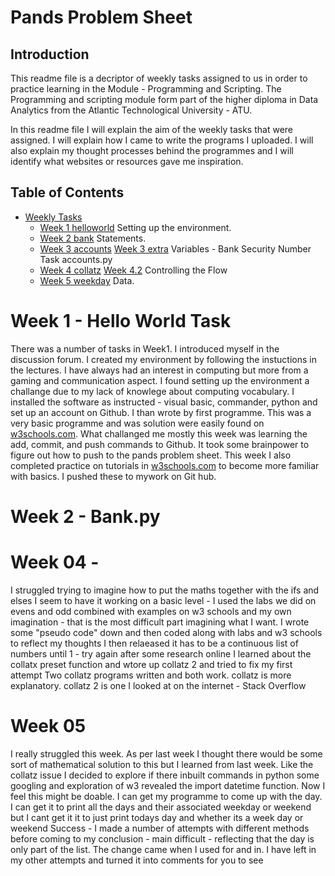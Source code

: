 # **Pands Problem Sheet**

## **Introduction**

This readme file is a decriptor of weekly tasks assigned to us in order to practice learning in the Module - Programming and Scripting. The Programming and scripting module form part of the higher diploma in Data Analytics from the Atlantic Technological University - ATU.

In this readme file I will explain the aim of the weekly tasks that were assigned. I will explain how I came to write the programs I uploaded. I will also explain my thought processes behind the programmes and I will identify what websites or resources gave me inspiration.

## **Table of Contents** 
* [Weekly Tasks](#weekly-tasks)
    * [Week 1 helloworld](helloworld.py)
    Setting up the environment.
    * [Week 2 bank](bank.py)
    Statements. 
    * [Week 3 accounts](accounts.py)
      [Week 3 extra](accountsextra2.py)
    Variables - Bank Security Number Task accounts.py 
    * [Week 4 collatz](collatz.py)
      [Week 4.2](collatz2.py)
    Controlling the Flow   
    * [Week 5 weekday](Weekday.py)
    Data. 
    

# **Week 1** - Hello World Task

There was a number of tasks in Week1. I introduced myself in the discussion forum. I created my environment by following the instuctions in the lectures. I have always had an interest in computing but more from a gaming and communication aspect. I found setting up the environment a challange due to my lack of knowlege about computing vocabulary. I installed the software as instructed - visual basic, commander, python and set up an account on Github.
I than wrote by first programme. This was a very basic programme and was solution were easily found on [w3schools.com](https://w3schools.com).
What challanged me mostly this week was learning the add, commit, and push commands to Github. It took some brainpower to figure out how to push to the pands problem sheet.
This week I also completed practice on tutorials in [w3schools.com](https://w3schools.com) to become more familiar with basics. I pushed these to mywork on Git hub.

# Week 2 - Bank.py


# Week 04 -
I struggled trying to imagine how to put the maths together with the ifs and elses
 I seem to have it working on a basic level - I used the labs we did on evens and odd combined with examples on  w3 schools and my own imagination - that is the most difficult part imagining what I want.
 I wrote some "pseudo code" down and then coded along with labs and w3 schools to reflect my thoughts
 I then relaeased it has to be a continuous list of numbers until 1 - try again
 after some research online I learned about the collatx preset function and wtore up collatz 2 and tried to fix my first attempt
Two collatz programs written and both work. collatz is more explanatory. collatz 2 is one I looked at on the internet - Stack Overflow

# Week 05 
I really struggled this week. 
As per last week I thought there would be some sort of mathematical solution to this but I learned from last week. Like the collatz issue I decided to explore if there inbuilt commands in python
some googling and exploration of w3 revealed the import datetime function. Now I feel this might be doable.
I can get my programme to come up with the day. I can get it to print all the days and their associated weekday or weekend but I cant get it it to just print todays day and whether its a week day or weekend
Success - I made a number of attempts with different methods before coming to my conclusion - main difficult - reflecting that the day is only part of the list. The change came when I used for and in.
I have left in my other attempts and turned it into comments for you to see
